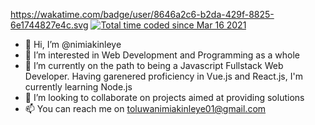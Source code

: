 https://wakatime.com/badge/user/8646a2c6-b2da-429f-8825-6e1744827e4c.svg
<a href="https://wakatime.com/@8646a2c6-b2da-429f-8825-6e1744827e4c"><img src="https://wakatime.com/badge/user/8646a2c6-b2da-429f-8825-6e1744827e4c.svg" alt="Total time coded since Mar 16 2021" /></a>

- 👋 Hi, I’m @nimiakinleye
- 👀 I’m interested in Web Development and Programming as a whole
- 🌱 I’m currently on the path to being a Javascript Fullstack Web Developer. Having garenered proficiency in Vue.js and React.js, I'm currently learning Node.js
- 💞️ I’m looking to collaborate on projects aimed at providing solutions
- 📫 You can reach me on toluwanimiakinleye01@gmail.com

<!---
nimiakinleye/nimiakinleye is a ✨ special ✨ repository because its `README.md` (this file) appears on your GitHub profile.
You can click the Preview link to take a look at your changes.
--->
